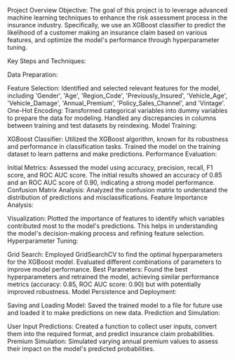 Project Overview
Objective: The goal of this project is to leverage advanced machine learning techniques to enhance the risk assessment process in the insurance industry. Specifically, we use an XGBoost classifier to predict the likelihood of a customer making an insurance claim based on various features, and optimize the model's performance through hyperparameter tuning.

Key Steps and Techniques:

Data Preparation:

Feature Selection: Identified and selected relevant features for the model, including 'Gender', 'Age', 'Region_Code', 'Previously_Insured', 'Vehicle_Age', 'Vehicle_Damage', 'Annual_Premium', 'Policy_Sales_Channel', and 'Vintage'.
One-Hot Encoding: Transformed categorical variables into dummy variables to prepare the data for modeling. Handled any discrepancies in columns between training and test datasets by reindexing.
Model Training:

XGBoost Classifier: Utilized the XGBoost algorithm, known for its robustness and performance in classification tasks. Trained the model on the training dataset to learn patterns and make predictions.
Performance Evaluation:

Initial Metrics: Assessed the model using accuracy, precision, recall, F1 score, and ROC AUC score. The initial results showed an accuracy of 0.85 and an ROC AUC score of 0.90, indicating a strong model performance.
Confusion Matrix Analysis: Analyzed the confusion matrix to understand the distribution of predictions and misclassifications.
Feature Importance Analysis:

Visualization: Plotted the importance of features to identify which variables contributed most to the model's predictions. This helps in understanding the model's decision-making process and refining feature selection.
Hyperparameter Tuning:

Grid Search: Employed GridSearchCV to find the optimal hyperparameters for the XGBoost model. Evaluated different combinations of parameters to improve model performance.
Best Parameters: Found the best hyperparameters and retrained the model, achieving similar performance metrics (accuracy: 0.85, ROC AUC score: 0.90) but with potentially improved robustness.
Model Persistence and Deployment:

Saving and Loading Model: Saved the trained model to a file for future use and loaded it to make predictions on new data.
Prediction and Simulation:

User Input Predictions: Created a function to collect user inputs, convert them into the required format, and predict insurance claim probabilities.
Premium Simulation: Simulated varying annual premium values to assess their impact on the model's predicted probabilities.
